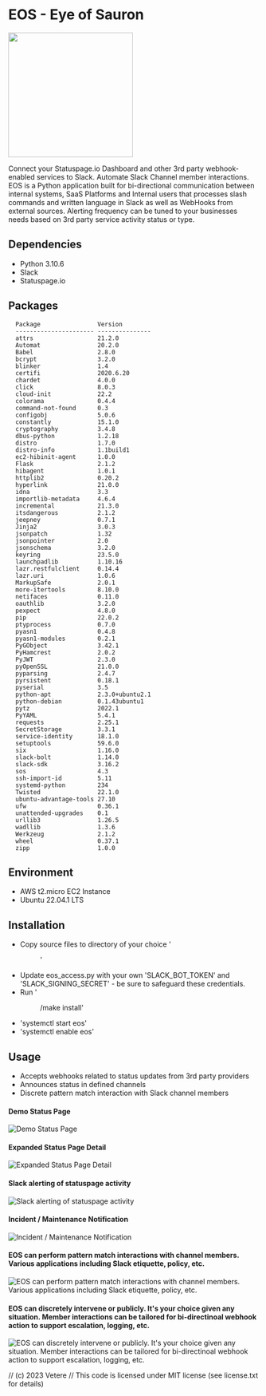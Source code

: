 # EOS - Eye of Sauron
<img src="eye.png" style="width:250px;height:250px;">

Connect your Statuspage.io Dashboard and other 3rd party webhook-enabled services to Slack. Automate Slack Channel member interactions. EOS is a Python application built for bi-directional communication between internal systems, SaaS Platforms and Internal users that processes slash commands and written language in Slack as well as WebHooks from external sources. Alerting frequency can be tuned to your businesses needs based on 3rd party service activity status or type.

## Dependencies

- Python 3.10.6
- Slack
- Statuspage.io

## Packages

      Package                Version
      ---------------------- ---------------
      attrs                  21.2.0
      Automat                20.2.0
      Babel                  2.8.0
      bcrypt                 3.2.0
      blinker                1.4
      certifi                2020.6.20
      chardet                4.0.0
      click                  8.0.3
      cloud-init             22.2
      colorama               0.4.4
      command-not-found      0.3
      configobj              5.0.6
      constantly             15.1.0
      cryptography           3.4.8
      dbus-python            1.2.18
      distro                 1.7.0
      distro-info            1.1build1
      ec2-hibinit-agent      1.0.0
      Flask                  2.1.2
      hibagent               1.0.1
      httplib2               0.20.2
      hyperlink              21.0.0
      idna                   3.3
      importlib-metadata     4.6.4
      incremental            21.3.0
      itsdangerous           2.1.2
      jeepney                0.7.1
      Jinja2                 3.0.3
      jsonpatch              1.32
      jsonpointer            2.0
      jsonschema             3.2.0
      keyring                23.5.0
      launchpadlib           1.10.16
      lazr.restfulclient     0.14.4
      lazr.uri               1.0.6
      MarkupSafe             2.0.1
      more-itertools         8.10.0
      netifaces              0.11.0
      oauthlib               3.2.0
      pexpect                4.8.0
      pip                    22.0.2
      ptyprocess             0.7.0
      pyasn1                 0.4.8
      pyasn1-modules         0.2.1
      PyGObject              3.42.1
      PyHamcrest             2.0.2
      PyJWT                  2.3.0
      pyOpenSSL              21.0.0
      pyparsing              2.4.7
      pyrsistent             0.18.1
      pyserial               3.5
      python-apt             2.3.0+ubuntu2.1
      python-debian          0.1.43ubuntu1
      pytz                   2022.1
      PyYAML                 5.4.1
      requests               2.25.1
      SecretStorage          3.3.1
      service-identity       18.1.0
      setuptools             59.6.0
      six                    1.16.0
      slack-bolt             1.14.0
      slack-sdk              3.16.2
      sos                    4.3
      ssh-import-id          5.11
      systemd-python         234
      Twisted                22.1.0
      ubuntu-advantage-tools 27.10
      ufw                    0.36.1
      unattended-upgrades    0.1
      urllib3                1.26.5
      wadllib                1.3.6
      Werkzeug               2.1.2
      wheel                  0.37.1
      zipp                   1.0.0
      


## Environment

- AWS t2.micro EC2 Instance
- Ubuntu 22.04.1 LTS

## Installation

- Copy source files to directory of your choice '<dir>'
- Update eos_access.py with your own 'SLACK_BOT_TOKEN' and 'SLACK_SIGNING_SECRET' - be sure to safeguard these credentials.
- Run '<dir>/make install'
- 'systemctl start eos'
- 'systemctl enable eos'

## Usage

- Accepts webhooks related to status updates from 3rd party providers
- Announces status in defined channels
- Discrete pattern match interaction with Slack channel members

#### Demo Status Page
![Demo Status Page](img2.png)

#### Expanded Status Page Detail
![Expanded Status Page Detail](img3.png)

#### Slack alerting of statuspage activity
![Slack alerting of statuspage activity](img4.png)

#### Incident / Maintenance Notification
![Incident / Maintenance Notification](img5.png)

#### EOS can perform pattern match interactions with channel members. Various applications including Slack etiquette, policy, etc.
![EOS can perform pattern match interactions with channel members. Various applications including Slack etiquette, policy, etc.](img6.png)

#### EOS can discretely intervene or publicly. It's your choice given any situation. Member interactions can be tailored for bi-directinoal webhook action to support escalation, logging, etc.
![EOS can discretely intervene or publicly. It's your choice given any situation. Member interactions can be tailored for bi-directinoal webhook action to support escalation, logging, etc.](img7.png)

      
      
// (c) 2023 Vetere
// This code is licensed under MIT license (see license.txt for details)
